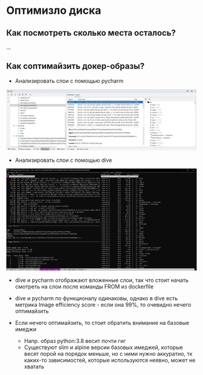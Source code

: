 # Оптимизло диска

## Как посмотреть сколько места осталось?

...

## Как соптимайзить докер-образы?

- Анализировать слои с помощью pycharm

![img.png](img.png)

- Анализировать слои с помощью dive

![img_1.png](img_1.png)

- dive и pycharm отображают вложенные слои, так что стоит начать смотреть на слои после команды FROM из dockerfile
- dive и pycharm по функционалу одинаковы, однако в dive есть метрика Image efficiency score - если она 99%, то очевидно
  нечего оптимайзить

- Если нечего оптимайзить, то стоит обратить внимание на базовые имеджи
    - Напр. образ python:3.8 весит почти гиг
    - Существуют slim и alpine версии базовых имеджей, которые весят порой на порядок меньше, но с ними нужно аккуратно,
      тк каких-то зависимостей, которые используются неявно, может не хватать
